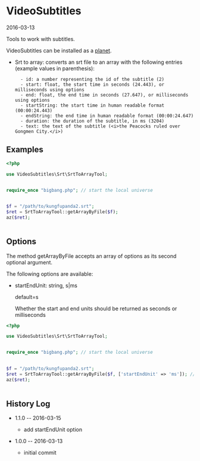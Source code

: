 VideoSubtitles
==================
2016-03-13


Tools to work with subtitles.



VideoSubtitles can be installed as a [planet](https://github.com/lingtalfi/Observer/blob/master/article/article.planetReference.eng.md).





- Srt to array: converts an srt file to an array with the following entries (example values in parenthesis):

        - id: a number representing the id of the subtitle (2)
        - start: float, the start time in seconds (24.443), or milliseconds using options
        - end: float, the end time in seconds (27.647), or milliseconds using options
        - startString: the start time in human readable format (00:00:24.443)
        - endString: the end time in human readable format (00:00:24.647)
        - duration: the duration of the subtitle, in ms (3204)
        - text: the text of the subtitle (<i>the Peacocks ruled over Gongmen City.</i>)
        
               

Examples
-----------

```php
<?php

use VideoSubtitles\Srt\SrtToArrayTool;


require_once "bigbang.php"; // start the local universe
    

$f = "/path/to/kungfupanda2.srt";
$ret = SrtToArrayTool::getArrayByFile($f);
az($ret);
    
```


Options
-------------

The method getArrayByFile accepts an array of options as its second optional argument.

The following options are available:

- startEndUnit: string, s|ms

    default=s
    
    Whether the start and end units should be returned as seconds or milliseconds
    
    

```php
<?php

use VideoSubtitles\Srt\SrtToArrayTool;


require_once "bigbang.php"; // start the local universe
    

$f = "/path/to/kungfupanda2.srt";
$ret = SrtToArrayTool::getArrayByFile($f, ['startEndUnit' => 'ms']); // start and end properties will be in milliseconds
az($ret);
    
```



History Log
------------------
    
- 1.1.0 -- 2016-03-15

    - add startEndUnit option
    
- 1.0.0 -- 2016-03-13

    - initial commit
    

    



